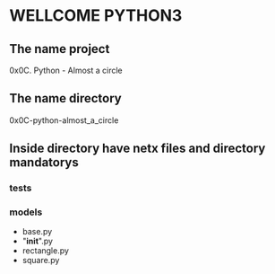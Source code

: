 #                        WELLCOME PYTHON3

## The name project

0x0C. Python - Almost a circle

## The name directory

0x0C-python-almost_a_circle

## Inside directory have netx files and directory mandatorys

### tests

### models

* base.py
* "__init__".py
* rectangle.py
* square.py

